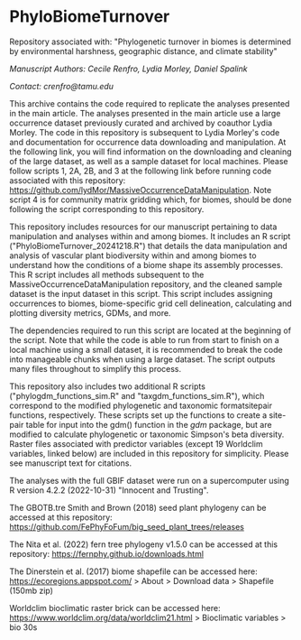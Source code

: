 # PhyloBiomeTurnover
Repository associated with: "Phylogenetic turnover in biomes is determined by environmental harshness, geographic distance, and climate stability"

*Manuscript Authors: Cecile Renfro, Lydia Morley, Daniel Spalink*

*Contact: crenfro\@tamu.edu*

This archive contains the code required to replicate the analyses presented in the main article. The analyses presented in the main article use a large occurrence dataset previously curated and archived by coauthor Lydia Morley. The code in this repository is subsequent to Lydia Morley's code and documentation for occurrence data downloading and manipulation. At the following link, you will find information on the downloading and cleaning of the large dataset, as well as a sample dataset for local machines. Please follow scripts 1, 2A, 2B, and 3 at the following link before running code associated with this repository: <https://github.com/lydMor/MassiveOccurrenceDataManipulation>. Note script 4 is for community matrix gridding which, for biomes, should be done following the script corresponding to this repository.

This repository includes resources for our manuscript pertaining to data manipulation and analyses within and among biomes. It includes an R script ("PhyloBiomeTurnover_20241218.R") that details the data manipulation and analysis of vascular plant biodiversity within and among biomes to understand how the conditions of a biome shape its assembly processes. This R script includes all methods subsequent to the MassiveOccurrenceDataManipulation repository, and the cleaned sample dataset is the input dataset in this script. This script includes assigning occurrences to biomes, biome-specific grid cell delineation, calculating and plotting diversity metrics, GDMs, and more.

The dependencies required to run this script are located at the beginning of the script. Note that while the code is able to run from start to finish on a local machine using a small dataset, it is recommended to break the code into manageable chunks when using a large dataset. The script outputs many files throughout to simplify this process.

This repository also includes two additional R scripts ("phylogdm_functions_sim.R" and "taxgdm_functions_sim.R"), which correspond to the modified phylogenetic and taxonomic formatsitepair functions, respectively. These scripts set up the functions to create a site-pair table for input into the gdm() function in the *gdm* package, but are modified to calculate phylogenetic or taxonomic Simpson's beta diversity. Raster files associated with predictor variables (except 19 Worldclim variables, linked below) are included in this repository for simplicity. Please see manuscript text for citations.

The analyses with the full GBIF dataset were run on a supercomputer using R version 4.2.2 (2022-10-31) "Innocent and Trusting".

The GBOTB.tre Smith and Brown (2018) seed plant phylogeny can be accessed at this repository: <https://github.com/FePhyFoFum/big_seed_plant_trees/releases>

The Nita et al. (2022) fern tree phylogeny v1.5.0 can be accessed at this repository: <https://fernphy.github.io/downloads.html>

The Dinerstein et al. (2017) biome shapefile can be accessed here: <https://ecoregions.appspot.com/> \> About \> Download data \> Shapefile (150mb zip)

Worldclim bioclimatic raster brick can be accessed here: https://www.worldclim.org/data/worldclim21.html > Bioclimatic variables > bio 30s
